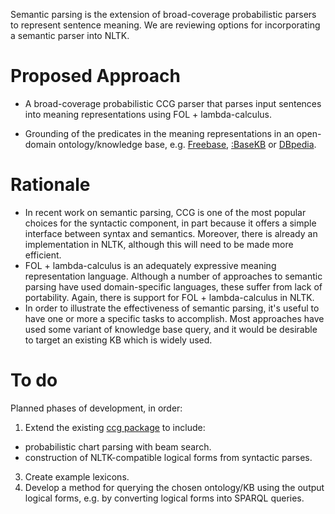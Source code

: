 Semantic parsing is the extension of broad-coverage probabilistic parsers to represent sentence meaning. We are reviewing options for incorporating a semantic parser into NLTK.

# Proposed Approach

+ A broad-coverage probabilistic CCG parser that parses input sentences into meaning representations using FOL + lambda-calculus.

+ Grounding of the predicates in the meaning representations in an open-domain ontology/knowledge base, e.g. [Freebase],  [:BaseKB] or [DBpedia].

# Rationale

* In recent work on semantic parsing, CCG is one of the most popular choices for the syntactic component, in part because it offers a simple interface between syntax and semantics. Moreover, there is already an implementation in NLTK, although this will need to be made more efficient.
* FOL + lambda-calculus is an adequately expressive meaning representation language. Although a number of approaches to semantic parsing have used domain-specific languages, these suffer from lack of portability. Again, there is support for FOL + lambda-calculus in NLTK.
* In order to illustrate the effectiveness of semantic parsing, it's useful to have one or more a specific tasks to accomplish. Most approaches have used some variant of knowledge base query, and it would be desirable to target an existing KB which is widely used.

# To do
Planned phases of development, in order:

1. Extend the existing [ccg package] to include:
  * probabilistic chart parsing with beam search.
  * construction of NLTK-compatible logical forms from syntactic parses.
3. Create example lexicons.
4. Develop a method for querying the chosen ontology/KB using the output logical forms, e.g. by converting logical forms into SPARQL queries.

[Freebase]: http://www.freebase.com
[:BaseKB]: http://www.basekb.com
[DBpedia]: http://dbpedia.org
[ccg package]: https://github.com/nltk/nltk/tree/develop/nltk/ccg